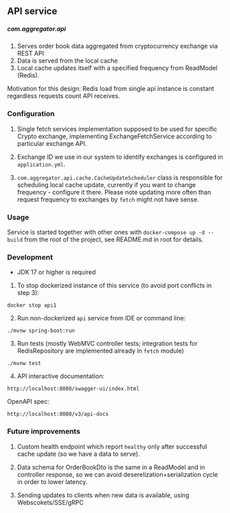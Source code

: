 ## API service
##### com.aggregator.api

1) Serves order book data aggregated from cryptocurrency exchange via REST API
2) Data is served from the local cache 
3) Local cache updates itself with a specified frequency from ReadModel (Redis).
   
Motivation for this design: Redis load from single api instance is constant regardless requests count API receives.

### Configuration

1. Single fetch services implementation supposed to be used for specific Crypto exchange,
   implementing ExchangeFetchService according to particular exchange API.

2. Exchange ID we use in our system to identify exchanges is configured in `application.yml`.

3. `com.aggregator.api.cache.CacheUpdateScheduler` class is responsible for scheduling local cache update, currently if you want to change frequency - configure it there. 
  Please note updating more often than request frequency to exchanges by `fetch` might not have sense. 


### Usage

Service is started together with other ones with `docker-compose up -d --build` from the root of the project, see README.md in root for details.

### Development

* JDK 17 or higher is required

1. To stop dockerized instance of this service (to avoid port conflicts in step 3):

`docker stop api1`

2. Run non-dockerized `api` service from IDE or command line:

`./mvnw spring-boot:run`

3. Run tests (mostly WebMVC controller tests; integration tests for RedisRepository are implemented already in `fetch` module)

`./mvnw test`

4. API interactive documentation:

`http://localhost:8080/swagger-ui/index.html`

OpenAPI spec:

`http://localhost:8080/v3/api-docs`


### Future improvements

1. Custom health endpoint which report `healthy` only after successful cache update (so we have a data to serve).

2. Data schema for OrderBookDto is the same in a ReadModel and in controller response, so we can avoid deserelization+serialization cycle in order to lower latency. 

3. Sending updates to clients when new data is available, using Webscokets/SSE/gRPC